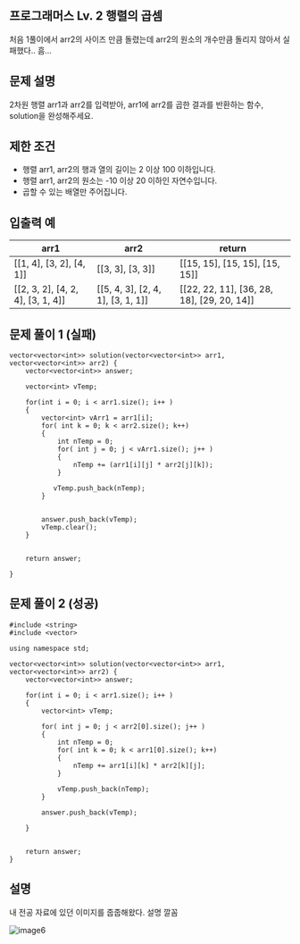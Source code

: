 ## 프로그래머스 Lv. 2 행렬의 곱셈
처음 1풀이에서 arr2의 사이즈 만큼 돌렸는데 arr2의 원소의 개수만큼 돌리지 않아서 실패했다.. 흠...

## 문제 설명
2차원 행렬 arr1과 arr2를 입력받아, arr1에 arr2를 곱한 결과를 반환하는 함수, solution을 완성해주세요.

## 제한 조건
- 행렬 arr1, arr2의 행과 열의 길이는 2 이상 100 이하입니다.
- 행렬 arr1, arr2의 원소는 -10 이상 20 이하인 자연수입니다.
- 곱할 수 있는 배열만 주어집니다.

## 입출력 예
|arr1 |	arr2 |	return |
| --- | --- | ---|
|[[1, 4], [3, 2], [4, 1]]	| [[3, 3], [3, 3]]	| [[15, 15], [15, 15], [15, 15]] |
|[[2, 3, 2], [4, 2, 4], [3, 1, 4]]	| [[5, 4, 3], [2, 4, 1], [3, 1, 1]]	| [[22, 22, 11], [36, 28, 18], [29, 20, 14]] |

## 문제 풀이 1 (실패)
```
vector<vector<int>> solution(vector<vector<int>> arr1, vector<vector<int>> arr2) {
    vector<vector<int>> answer;
    
    vector<int> vTemp;
    
    for(int i = 0; i < arr1.size(); i++ )
    {
        vector<int> vArr1 = arr1[i];
        for( int k = 0; k < arr2.size(); k++)
        {
            int nTemp = 0;
            for( int j = 0; j < vArr1.size(); j++ )
            {
                nTemp += (arr1[i][j] * arr2[j][k]);
            }
            
           vTemp.push_back(nTemp);
        }
        
        
        answer.push_back(vTemp);
        vTemp.clear();
    }
    
    
    return answer;
	
}
```

## 문제 풀이 2 (성공)
```
#include <string>
#include <vector>

using namespace std;

vector<vector<int>> solution(vector<vector<int>> arr1, vector<vector<int>> arr2) {
    vector<vector<int>> answer;
    
    for(int i = 0; i < arr1.size(); i++ )
    {
        vector<int> vTemp;
        
        for( int j = 0; j < arr2[0].size(); j++ )
        {
            int nTemp = 0;
            for( int k = 0; k < arr1[0].size(); k++)
            {
                nTemp += arr1[i][k] * arr2[k][j];
            }
            
            vTemp.push_back(nTemp);
        }
        
        answer.push_back(vTemp);
        
    }
    
    
    return answer;
}
```

## 설명
내 전공 자료에 있던 이미지를 줍줍해왔다. 설명 깔꼼

![image6](https://github.com/zamizam/Study/assets/162006818/6ae52e5a-b270-4796-a591-bb487a48d518)
